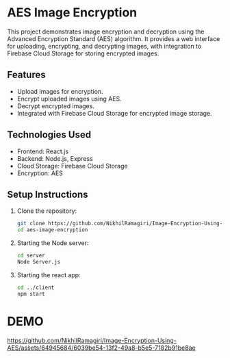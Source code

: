 # AES Image Encryption

This project demonstrates image encryption and decryption using the Advanced Encryption Standard (AES) algorithm. It provides a web interface for uploading, encrypting, and decrypting images, with integration to Firebase Cloud Storage for storing encrypted images.

## Features

- Upload images for encryption.
- Encrypt uploaded images using AES.
- Decrypt encrypted images.
- Integrated with Firebase Cloud Storage for encrypted image storage.

## Technologies Used

- Frontend: React.js
- Backend: Node.js, Express
- Cloud Storage: Firebase Cloud Storage
- Encryption: AES

## Setup Instructions

1. Clone the repository:

   ```bash
   git clone https://github.com/NikhilRamagiri/Image-Encryption-Using-AES.git
   cd aes-image-encryption
2. Starting the Node server:

   ```bash
   cd server
   Node Server.js
3. Starting the react app:

   ```bash
   cd ../client
   npm start
# DEMO

https://github.com/NikhilRamagiri/Image-Encryption-Using-AES/assets/64945684/6039be54-13f2-49a8-b5e5-7182b91be8ae
